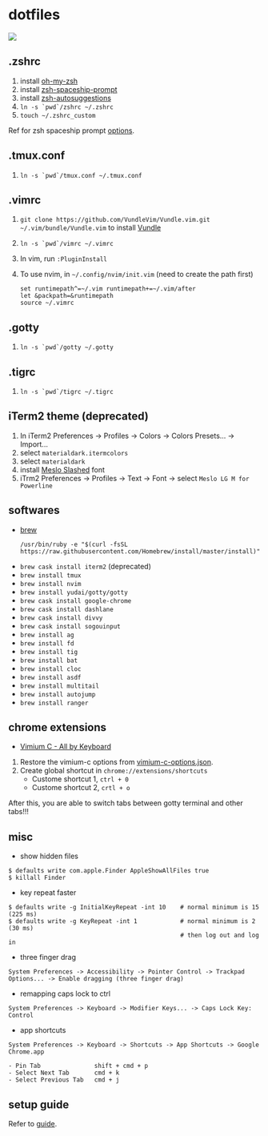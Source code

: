 # dotfiles
![](https://user-images.githubusercontent.com/4976854/81347627-65b0a100-9071-11ea-91e7-3a3a8381c043.gif)

## .zshrc

1. install [oh-my-zsh](https://ohmyz.sh/)
1. install [zsh-spaceship-prompt](https://github.com/denysdovhan/spaceship-prompt#oh-my-zsh)
1. install [zsh-autosuggestions](https://github.com/zsh-users/zsh-autosuggestions/blob/master/INSTALL.md#oh-my-zsh)
1. ``ln -s `pwd`/zshrc ~/.zshrc``
1. `touch ~/.zshrc_custom`

Ref for zsh spaceship prompt [options](https://github.com/denysdovhan/spaceship-prompt/blob/master/docs/Options.md).

## .tmux.conf

1. ``ln -s `pwd`/tmux.conf ~/.tmux.conf``

## .vimrc

1. `git clone https://github.com/VundleVim/Vundle.vim.git ~/.vim/bundle/Vundle.vim` to install [Vundle](https://github.com/VundleVim/Vundle.vim)
2. ``ln -s `pwd`/vimrc ~/.vimrc``
3. In vim, run `:PluginInstall`
4. To use nvim, in `~/.config/nvim/init.vim` (need to create the path first)

    ```
    set runtimepath^=~/.vim runtimepath+=~/.vim/after
    let &packpath=&runtimepath
    source ~/.vimrc
    ```

## .gotty

1. ``ln -s `pwd`/gotty ~/.gotty``

## .tigrc

1. ``ln -s `pwd`/tigrc ~/.tigrc``

## iTerm2 theme (deprecated)

1. In iTerm2 Preferences -> Profiles -> Colors -> Colors Presets... -> Import...
1. select `materialdark.itermcolors`
1. select `materialdark`
1. install [Meslo Slashed](https://github.com/powerline/fonts/blob/master/Meslo%20Slashed/Meslo%20LG%20M%20Regular%20for%20Powerline.ttf) font
1. iTrm2 Preferences -> Profiles -> Text -> Font -> select `Meslo LG M for Powerline`

## softwares

- [brew](https://brew.sh)
  ```
  /usr/bin/ruby -e "$(curl -fsSL https://raw.githubusercontent.com/Homebrew/install/master/install)"
  ```
- `brew cask install iterm2` (deprecated)
- `brew install tmux`
- `brew install nvim`
- `brew install yudai/gotty/gotty`
- `brew cask install google-chrome`
- `brew cask install dashlane`
- `brew cask install divvy`
- `brew cask install sogouinput`
- `brew install ag`
- `brew install fd`
- `brew install tig`
- `brew install bat`
- `brew install cloc`
- `brew install asdf`
- `brew install multitail`
- `brew install autojump`
- `brew install ranger`

## chrome extensions

- [Vimium C - All by Keyboard](https://chrome.google.com/webstore/detail/vimium-c-all-by-keyboard/hfjbmagddngcpeloejdejnfgbamkjaeg)

1. Restore the vimium-c options from [vimium-c-options.json](vimium-c-options.json).
1. Create global shortcut in `chrome://extensions/shortcuts`
    - Custome shortcut 1, `ctrl + 0`
    - Custome shortcut 2, `crtl + o`

After this, you are able to switch tabs between gotty terminal and other tabs!!!

## misc

- show hidden files
```
$ defaults write com.apple.Finder AppleShowAllFiles true
$ killall Finder
```
- key repeat faster
```
$ defaults write -g InitialKeyRepeat -int 10    # normal minimum is 15 (225 ms)
$ defaults write -g KeyRepeat -int 1            # normal minimum is 2 (30 ms)
                                                # then log out and log in
```

- three finger drag
```
System Preferences -> Accessibility -> Pointer Control -> Trackpad Options... -> Enable dragging (three finger drag)
```

- remapping caps lock to ctrl
```
System Preferences -> Keyboard -> Modifier Keys... -> Caps Lock Key: Control
```

- app shortcuts
```
System Preferences -> Keyboard -> Shortcuts -> App Shortcuts -> Google Chrome.app

- Pin Tab               shift + cmd + p
- Select Next Tab       cmd + k
- Select Previous Tab   cmd + j
```

## setup guide

Refer to [guide](guide.md).
